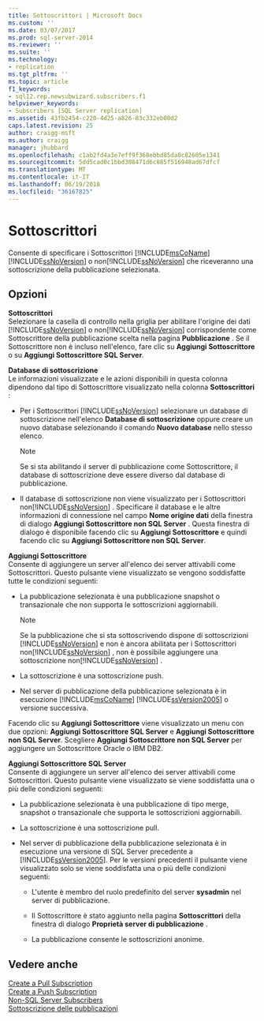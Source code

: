 ```yaml
---
title: Sottoscrittori | Microsoft Docs
ms.custom: ''
ms.date: 03/07/2017
ms.prod: sql-server-2014
ms.reviewer: ''
ms.suite: ''
ms.technology:
- replication
ms.tgt_pltfrm: ''
ms.topic: article
f1_keywords:
- sql12.rep.newsubwizard.subscribers.f1
helpviewer_keywords:
- Subscribers [SQL Server replication]
ms.assetid: 43fb2454-c220-4d25-a826-83c332eb00d2
caps.latest.revision: 25
author: craigg-msft
ms.author: craigg
manager: jhubbard
ms.openlocfilehash: c1ab2fd4a3e7eff9f368ebbd85da8c82605e1341
ms.sourcegitcommit: 5dd5cad0c1bbd308471d6c885f516948ad67dfcf
ms.translationtype: MT
ms.contentlocale: it-IT
ms.lasthandoff: 06/19/2018
ms.locfileid: "36167825"
---
```

# <a name="subscribers"></a>Sottoscrittori
  Consente di specificare i Sottoscrittori [!INCLUDE[msCoName](../../includes/msconame-md.md)] [!INCLUDE[ssNoVersion](../../includes/ssnoversion-md.md)] o non[!INCLUDE[ssNoVersion](../../includes/ssnoversion-md.md)] che riceveranno una sottoscrizione della pubblicazione selezionata.  
  
## <a name="options"></a>Opzioni  
 **Sottoscrittori**  
 Selezionare la casella di controllo nella griglia per abilitare l'origine dei dati [!INCLUDE[ssNoVersion](../../includes/ssnoversion-md.md)] o non[!INCLUDE[ssNoVersion](../../includes/ssnoversion-md.md)] corrispondente come Sottoscrittore della pubblicazione scelta nella pagina **Pubblicazione** . Se il Sottoscrittore non è incluso nell'elenco, fare clic su **Aggiungi Sottoscrittore** o su **Aggiungi Sottoscrittore SQL Server**.  
  
 **Database di sottoscrizione**  
 Le informazioni visualizzate e le azioni disponibili in questa colonna dipendono dal tipo di Sottoscrittore visualizzato nella colonna **Sottoscrittori** :  
  
-   Per i Sottoscrittori [!INCLUDE[ssNoVersion](../../includes/ssnoversion-md.md)] selezionare un database di sottoscrizione nell'elenco **Database di sottoscrizione** oppure creare un nuovo database selezionando il comando **Nuovo database** nello stesso elenco.  
  
    > [!NOTE]  
    >  Se si sta abilitando il server di pubblicazione come Sottoscrittore, il database di sottoscrizione deve essere diverso dal database di pubblicazione.  
  
-   Il database di sottoscrizione non viene visualizzato per i Sottoscrittori non[!INCLUDE[ssNoVersion](../../includes/ssnoversion-md.md)] . Specificare il database e le altre informazioni di connessione nel campo **Nome origine dati** della finestra di dialogo **Aggiungi Sottoscrittore non SQL Server** . Questa finestra di dialogo è disponibile facendo clic su **Aggiungi Sottoscrittore** e quindi facendo clic su **Aggiungi Sottoscrittore non SQL Server**.  
  
 **Aggiungi Sottoscrittore**  
 Consente di aggiungere un server all'elenco dei server attivabili come Sottoscrittori. Questo pulsante viene visualizzato se vengono soddisfatte tutte le condizioni seguenti:  
  
-   La pubblicazione selezionata è una pubblicazione snapshot o transazionale che non supporta le sottoscrizioni aggiornabili.  
  
    > [!NOTE]  
    >  Se la pubblicazione che si sta sottoscrivendo dispone di sottoscrizioni [!INCLUDE[ssNoVersion](../../includes/ssnoversion-md.md)] e non è ancora abilitata per i Sottoscrittori non[!INCLUDE[ssNoVersion](../../includes/ssnoversion-md.md)] , non è possibile aggiungere una sottoscrizione non[!INCLUDE[ssNoVersion](../../includes/ssnoversion-md.md)] .  
  
-   La sottoscrizione è una sottoscrizione push.  
  
-   Nel server di pubblicazione della pubblicazione selezionata è in esecuzione [!INCLUDE[msCoName](../../includes/msconame-md.md)] [!INCLUDE[ssVersion2005](../../includes/ssversion2005-md.md)] o versione successiva.  
  
 Facendo clic su **Aggiungi Sottoscrittore** viene visualizzato un menu con due opzioni: **Aggiungi Sottoscrittore SQL Server** e **Aggiungi Sottoscrittore non SQL Server**. Scegliere **Aggiungi Sottoscrittore non SQL Server** per aggiungere un Sottoscrittore Oracle o IBM DB2.  
  
 **Aggiungi Sottoscrittore SQL Server**  
 Consente di aggiungere un server all'elenco dei server attivabili come Sottoscrittori. Questo pulsante viene visualizzato se viene soddisfatta una o più delle condizioni seguenti:  
  
-   La pubblicazione selezionata è una pubblicazione di tipo merge, snapshot o transazionale che supporta le sottoscrizioni aggiornabili.  
  
-   La sottoscrizione è una sottoscrizione pull.  
  
-   Nel server di pubblicazione della pubblicazione selezionata è in esecuzione una versione di SQL Server precedente a [!INCLUDE[ssVersion2005](../../includes/ssversion2005-md.md)]. Per le versioni precedenti il pulsante viene visualizzato solo se viene soddisfatta una o più delle condizioni seguenti:  
  
    -   L'utente è membro del ruolo predefinito del server **sysadmin** nel server di pubblicazione.  
  
    -   Il Sottoscrittore è stato aggiunto nella pagina **Sottoscrittori** della finestra di dialogo **Proprietà server di pubblicazione** .  
  
    -   La pubblicazione consente le sottoscrizioni anonime.  
  
## <a name="see-also"></a>Vedere anche  
 [Create a Pull Subscription](create-a-pull-subscription.md)   
 [Create a Push Subscription](create-a-push-subscription.md)   
 [Non-SQL Server Subscribers](non-sql/non-sql-server-subscribers.md)   
 [Sottoscrizione delle pubblicazioni](subscribe-to-publications.md)  
  
  